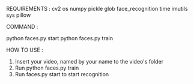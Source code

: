 REQUIREMENTS :
cv2
os
numpy
pickle
glob
face_recognition
time
imutils
sys
pillow

COMMAND :

python faces.py start
python faces.py train

HOW TO USE :
1. Insert your video, named by your name to the video's folder
2. Run python faces.py train
3. Run faces.py start to start recognition